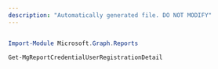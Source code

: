 ```yaml
---
description: "Automatically generated file. DO NOT MODIFY"
---
```


```powershell

Import-Module Microsoft.Graph.Reports

Get-MgReportCredentialUserRegistrationDetail

```